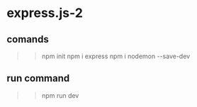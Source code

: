 # express.js-2

## comands
   >> npm init
   >>npm i express
   >>npm i nodemon --save-dev

## run command
   >> npm run dev

